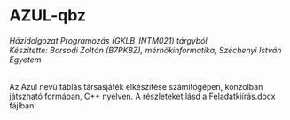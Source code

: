 # AZUL-qbz

###### Házidolgozat Programozás (GKLB_INTM021) tárgyból</br>Készítette: Borsodi Zoltán (B7PK8Z), mérnökinformatika, Széchenyi István Egyetem ######

Az Azul nevű táblás társasjáték elkészítése számítógépen, konzolban játszható formában, C++ nyelven. A részleteket lásd a Feladatkiírás.docx fájlban!
